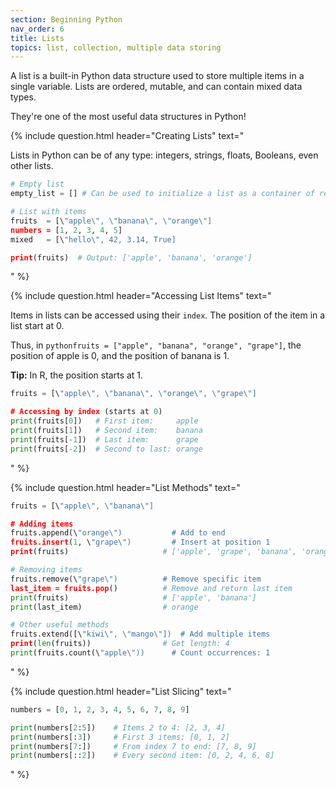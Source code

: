 ```yaml
---
section: Beginning Python
nav_order: 6
title: Lists
topics: list, collection, multiple data storing
---
```


A list is a built-in Python data structure used to store multiple items in a single variable. Lists are ordered, mutable, and can contain mixed data types.

They're one of the most useful data structures in Python!

{% include question.html header="Creating Lists" text="

Lists in Python can be of any type: integers, strings, floats, Booleans, even other lists.

```python
# Empty list
empty_list = [] # Can be used to initialize a list as a container of results

# List with items
fruits  = [\"apple\", \"banana\", \"orange\"]
numbers = [1, 2, 3, 4, 5]
mixed   = [\"hello\", 42, 3.14, True]

print(fruits)  # Output: ['apple', 'banana', 'orange']
```
" %}

{% include question.html header="Accessing List Items" text="

Items in lists can be accessed using their ```index```. The position of the item in a list start at 0.

Thus, in ```pythonfruits = ["apple", "banana", "orange", "grape"]```, the position of apple is 0, and the position of banana is 1.

**Tip:** In R, the position starts at 1.

```python
fruits = [\"apple\", \"banana\", \"orange\", \"grape\"]

# Accessing by index (starts at 0)
print(fruits[0])   # First item:     apple
print(fruits[1])   # Second item:    banana
print(fruits[-1])  # Last item:      grape
print(fruits[-2])  # Second to last: orange
```
" %}

{% include question.html header="List Methods" text="
```python
fruits = [\"apple\", \"banana\"]

# Adding items
fruits.append(\"orange\")           # Add to end
fruits.insert(1, \"grape\")         # Insert at position 1
print(fruits)                     # ['apple', 'grape', 'banana', 'orange']

# Removing items
fruits.remove(\"grape\")          # Remove specific item
last_item = fruits.pop()          # Remove and return last item
print(fruits)                     # ['apple', 'banana']
print(last_item)                  # orange

# Other useful methods
fruits.extend([\"kiwi\", \"mango\"])  # Add multiple items
print(len(fruits))                # Get length: 4
print(fruits.count(\"apple\"))      # Count occurrences: 1
```
" %}

{% include question.html header="List Slicing" text="
```python
numbers = [0, 1, 2, 3, 4, 5, 6, 7, 8, 9]

print(numbers[2:5])    # Items 2 to 4: [2, 3, 4]
print(numbers[:3])     # First 3 items: [0, 1, 2]
print(numbers[7:])     # From index 7 to end: [7, 8, 9]
print(numbers[::2])    # Every second item: [0, 2, 4, 6, 8]
```
" %}
